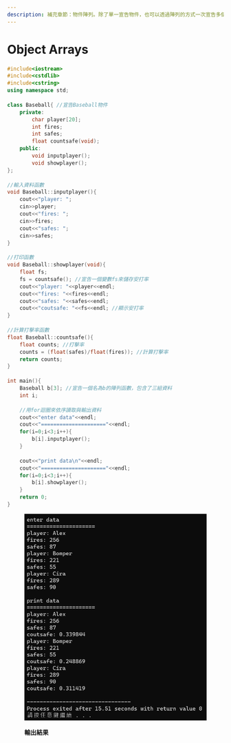 ```yaml
---
description: 補充章節：物件陣列。除了單一宣告物件，也可以透過陣列的方式一次宣告多個物件
---
```


# Object Arrays

```cpp
#include<iostream>
#include<cstdlib>
#include<cstring>
using namespace std;

class Baseball{ //宣告Baseball物件 
	private:
		char player[20];
		int fires;
		int safes;
		float countsafe(void);
	public: 
		void inputplayer();
		void showplayer();
};

//輸入資料函數 
void Baseball::inputplayer(){ 
	cout<<"player: ";
	cin>>player;
	cout<<"fires: ";
	cin>>fires;
	cout<<"safes: ";
	cin>>safes;
}

//打印函數 
void Baseball::showplayer(void){
	float fs;
	fs = countsafe(); //宣告一個變數fs來儲存安打率 
	cout<<"player: "<<player<<endl;
	cout<<"fires: "<<fires<<endl;
	cout<<"safes: "<<safes<<endl;
	cout<<"coutsafe: "<<fs<<endl; //顯示安打率 
}

//計算打擊率函數 
float Baseball::countsafe(){  
	float counts; //打擊率
	counts = (float(safes)/float(fires)); //計算打擊率 
	return counts; 
}

int main(){
	Baseball b[3]; //宣告一個名為b的陣列函數，包含了三組資料
	int i;
	
	//用for迴圈來依序讀取與輸出資料
	cout<<"enter data"<<endl;
	cout<<"====================="<<endl;
	for(i=0;i<3;i++){
		b[i].inputplayer(); 
	}
	
	cout<<"print data\n"<<endl;
	cout<<"====================="<<endl;
	for(i=0;i<3;i++){
		b[i].showplayer();
	}
	return 0;
}
```

<div align="left">

<figure><img src="../../.gitbook/assets/image (4).png" alt="" width="563"><figcaption><p><strong>輸出結果</strong></p></figcaption></figure>

</div>
